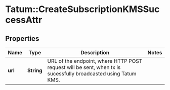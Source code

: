 # Tatum::CreateSubscriptionKMSSuccessAttr

## Properties
Name | Type | Description | Notes
------------ | ------------- | ------------- | -------------
**url** | **String** | URL of the endpoint, where HTTP POST request will be sent, when tx is sucessfully broadcasted using Tatum KMS. | 

